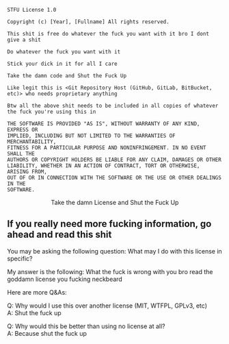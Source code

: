 ```
STFU License 1.0

Copyright (c) [Year], [Fullname] All rights reserved.

This shit is free do whatever the fuck you want with it bro I dont give a shit

Do whatever the fuck you want with it

Stick your dick in it for all I care

Take the damn code and Shut the Fuck Up

Like legit this is <Git Repository Host (GitHub, GitLab, BitBucket, etc)> who needs proprietary anything

Btw all the above shit needs to be included in all copies of whatever the fuck you're using this in

THE SOFTWARE IS PROVIDED "AS IS", WITHOUT WARRANTY OF ANY KIND, EXPRESS OR
IMPLIED, INCLUDING BUT NOT LIMITED TO THE WARRANTIES OF MERCHANTABILITY,
FITNESS FOR A PARTICULAR PURPOSE AND NONINFRINGEMENT. IN NO EVENT SHALL THE
AUTHORS OR COPYRIGHT HOLDERS BE LIABLE FOR ANY CLAIM, DAMAGES OR OTHER
LIABILITY, WHETHER IN AN ACTION OF CONTRACT, TORT OR OTHERWISE, ARISING FROM,
OUT OF OR IN CONNECTION WITH THE SOFTWARE OR THE USE OR OTHER DEALINGS IN THE
SOFTWARE.
```
<div align=center>
  <p>Take the damn License and Shut the Fuck Up</p>
</div>

## If you really need more fucking information, go ahead and read this shit

You may be asking the following question: What may I do with this license in specific? 
 
My answer is the following: What the fuck is wrong with you bro read the goddamn license you fucking neckbeard

Here are more Q&As:

Q: Why would I use this over another license (MIT, WTFPL, GPLv3, etc)  
A: Shut the fuck up

Q: Why would this be better than using no license at all?  
A: Because shut the fuck up
